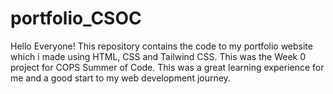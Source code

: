 # portfolio_CSOC
Hello Everyone! This repository contains the code to my portfolio website which i made using HTML, CSS and Tailwind CSS. This was the Week 0 project for COPS Summer of Code.
This was a great learning experience for me and a good start to my web development journey.
